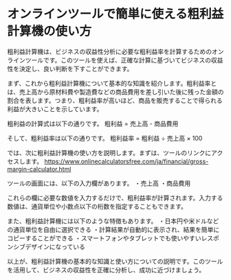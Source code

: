 オンラインツールで簡単に使える粗利益計算機の使い方
=========================

粗利益計算機は、ビジネスの収益性分析に必要な粗利益率を計算するためのオンラインツールです。このツールを使えば、正確な計算に基づいてビジネスの収益性を決定し、良い判断を下すことができます。

まず、これから粗利益計算機について基本的な知識を紹介します。粗利益率とは、売上高から原材料費や製造費などの商品費用を差し引いた後に残った金額の割合を表します。つまり、粗利益率が高いほど、商品を販売することで得られる利益が大きいことを示しています。

粗利益の計算式は以下の通りです。 粗利益 = 売上高 - 商品費用

そして、粗利益率は以下の通りです。 粗利益率 = 粗利益 ÷ 売上高 × 100

では、次に粗利益計算機の使い方を説明します。まずは、ツールのリンクにアクセスします。 <https://www.onlinecalculatorsfree.com/ja/financial/gross-margin-calculator.html>

ツールの画面には、以下の入力欄があります。 ・売上高 ・商品費用

これらの欄に必要な数値を入力するだけで、粗利益率が計算されます。入力する数値は、通貨単位や小数点以下の桁数を指定することもできます。

また、粗利益計算機には以下のような特徴もあります。 ・日本円や米ドルなどの通貨単位を自由に選択できる ・計算結果が自動的に表示され、結果を簡単にコピーすることができる ・スマートフォンやタブレットでも使いやすいレスポンシブデザインになっている

以上が、粗利益計算機の基本的な知識と使い方についての説明です。このツールを活用して、ビジネスの収益性を正確に分析し、成功に近づけましょう。
